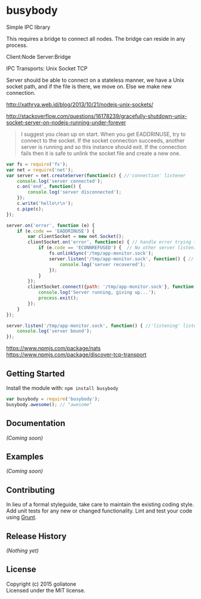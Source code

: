 # busybody

Simple IPC library

This requires a bridge to connect all nodes. The bridge can reside in any process.

Client:Node
Server:Bridge

IPC Transports:
Unix Socket
TCP


Server should be able to connect on a stateless manner, we have a Unix socket path, and if the file is there, we move on. Else we make new connection.

http://xathrya.web.id/blog/2013/10/21/nodejs-unix-sockets/


http://stackoverflow.com/questions/16178239/gracefully-shutdown-unix-socket-server-on-nodejs-running-under-forever
>I suggest you clean up on start. When you get EADDRINUSE, try to connect to the socket. If the socket connection succeeds, another server is running and so this instance should exit. If the connection fails then it is safe to unlink the socket file and create a new one.

```js
var fs = require('fs');
var net = require('net');
var server = net.createServer(function(c) { //'connection' listener
    console.log('server connected');
    c.on('end', function() {
        console.log('server disconnected');
    });
    c.write('hello\r\n');
    c.pipe(c);
});

server.on('error', function (e) {
    if (e.code == 'EADDRINUSE') {
        var clientSocket = new net.Socket();
        clientSocket.on('error', function(e) { // handle error trying to talk to server
            if (e.code == 'ECONNREFUSED') {  // No other server listening
                fs.unlinkSync('/tmp/app-monitor.sock');
                server.listen('/tmp/app-monitor.sock', function() { //'listening' listener
                    console.log('server recovered');
                });
            }
        });
        clientSocket.connect({path: '/tmp/app-monitor.sock'}, function() {
            console.log('Server running, giving up...');
            process.exit();
        });
    }
});

server.listen('/tmp/app-monitor.sock', function() { //'listening' listener
    console.log('server bound');
});
```

https://www.npmjs.com/package/nats
https://www.npmjs.com/package/discover-tcp-transport

## Getting Started
Install the module with: `npm install busybody`

```javascript
var busybody = require('busybody');
busybody.awesome(); // "awesome"
```

## Documentation
_(Coming soon)_

## Examples
_(Coming soon)_

## Contributing
In lieu of a formal styleguide, take care to maintain the existing coding style. Add unit tests for any new or changed functionality. Lint and test your code using [Grunt](http://gruntjs.com/).

## Release History
_(Nothing yet)_

## License
Copyright (c) 2015 goliatone  
Licensed under the MIT license.
